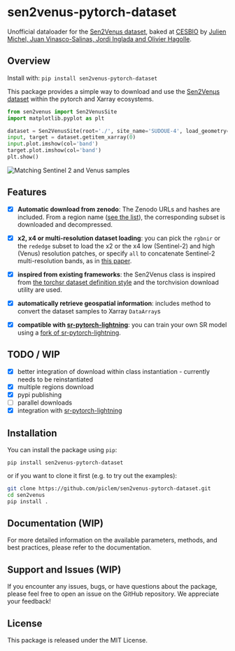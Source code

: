 # sen2venus-pytorch-dataset
Unofficial dataloader for the [Sen2Venµs dataset](https://zenodo.org/record/6514159), baked at [CESBIO](https://www.cesbio.cnrs.fr/) by [Julien Michel, Juan Vinasco-Salinas, Jordi Inglada and Olivier Hagolle](https://doi.org/10.3390/data7070096).

## Overview
Install with: `pip install sen2venus-pytorch-dataset`

This package provides a simple way to download and use the [Sen2Venµs dataset](https://zenodo.org/record/6514159) within the pytorch and Xarray ecosystems.


```python
from sen2venus import Sen2VenusSite
import matplotlib.pyplot as plt

dataset = Sen2VenusSite(root='./', site_name='SUDOUE-4', load_geometry=True, subset='all')
input, target = dataset.getitem_xarray(0)
input.plot.imshow(col='band')
target.plot.imshow(col='band')
plt.show()
```
![Matching Sentinel 2 and Venus samples](examples/samples_sentinel_venus.png)

## Features

- [x] **Automatic download from zenodo**: The Zenodo URLs and hashes are included. From a region name ([see the list](https://zenodo.org/record/6514159)), the corresponding subset is downloaded and decompressed. 

- [x] **x2, x4 or multi-resolution dataset loading**: you can pick the `rgbnir` or the `rededge` subset to load the x2 or the x4 low (Sentinel-2) and high (Venus) resolution patches, or specify `all` to concatenate Sentinel-2 multi-resolution bands, as in [this paper](https://hal.science/hal-04218629).

- [x] **inspired from existing frameworks**: the Sen2Venus class is inspired from [the torchsr dataset definition style](https://github.com/Coloquinte/torchSR/tree/main/torchsr/datasets) and the torchvision download utility are used.

- [x] **automatically retrieve geospatial information**: includes method to convert the dataset samples to Xarray `DataArray`s

- [x] **compatible with [sr-pytorch-lightning](https://github.com/george-gca/sr-pytorch-lightning/tree/main)**: you can train your own SR model using a [fork of sr-pytorch-lightning](https://github.com/piclem/sr-pytorch-lightning).

## TODO / WIP

- [x] better integration of download within class instantiation - currently needs to be reinstantiated
- [x] multiple regions download
- [x] pypi publishing
- [ ] parallel downloads
- [x] integration with [sr-pytorch-lightning](https://github.com/george-gca/sr-pytorch-lightning/tree/main)

## Installation

You can install the package using `pip`:

```
pip install sen2venus-pytorch-dataset
```

or if you want to clone it first (e.g. to try out the examples):

```bash
git clone https://github.com/piclem/sen2venus-pytorch-dataset.git
cd sen2venus
pip install . 
```

## Documentation (WIP)

For more detailed information on the available parameters, methods, and best practices, please refer to the documentation.

## Support and Issues (WIP)

If you encounter any issues, bugs, or have questions about the package, please feel free to open an issue on the GitHub repository. We appreciate your feedback!

## License

This package is released under the MIT License.
